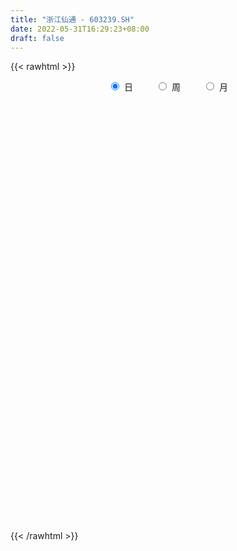 ```yaml
---
title: "浙江仙通 - 603239.SH"
date: 2022-05-31T16:29:23+08:00
draft: false
---
```

{{< rawhtml >}}
    <div style="text-align: center">
        <label style="padding: 1rem;"><input style="margin-right: .5rem" type="radio" name="period" value="D" checked onclick="period_change(this)">日</label>
        <label style="padding: 1rem;"><input style="margin-right: .5rem" type="radio" name="period" value="W" onclick="period_change(this)">周</label>
        <label style="padding: 1rem;"><input style="margin-right: .5rem" type="radio" name="period" value="M" onclick="period_change(this)">月</label>
    </div>
    <div id="chart" style="height: 700px;"></div> 
    <script type="text/javascript">
        const D_v = [8069.04,3391.0,6641.49,3907.0,7500.0,12467.0,7153.0,5534.17,7124.0,8895.0,7584.0,5268.0,5323.0,9385.0,8947.0,5917.0,8068.0,10929.48,12786.72,8074.0,14557.0,72881.0,52050.0,45588.24,26564.0,21894.0,22054.0,15900.0,12736.0,27192.48,22264.0,21567.0,24545.0,29179.51,17142.48,13094.0,15350.0,20139.0,11434.88,14270.0,10852.0,8417.0,17495.0,14975.0,21885.48,30077.49,71073.71,45638.0,23364.0,24580.4,23171.0,25206.64,20567.68,13781.0,18285.73,16390.0,17484.0,11706.0,13189.87,10685.64,17539.24,19440.0,22164.0,11224.84,25779.0,19294.48,16996.27,14844.63,18506.61,15197.4,25588.52,38373.12,60665.49,62123.01,35951.0,45034.31,35706.0,33181.0,18926.0,21692.0,41125.0,31419.0,28103.0,27897.0,16177.23,25198.0,19031.0,36036.48,36071.0,31885.0,26295.0,17366.0,31858.07,12200.22,8369.22,28997.7,33295.91,26223.0,30621.27,66164.79,25196.59,26633.0,33529.84,25584.0,42255.27,57762.71,32173.0,16314.0,46289.7,70466.93,142914.57,48778.6,81163.85,44077.6,72487.99,122855.96,205866.47,67023.92,68432.57,49061.0,56115.11,36621.0,34719.91,39893.0,50373.16,26981.96,33515.52,14729.8,52807.0,38572.0,42152.0,24427.0,25576.0,31523.0,36969.0,30093.0,13638.0,9603.51,25601.0,19608.0,16125.0,23818.0,16741.0,30911.0,21421.0,22876.0,21953.0,24478.0,31558.0,83810.02,61565.02,50391.0,18793.0,101813.14,63409.67,46183.56,68583.0,94352.0,32843.0,23651.0,20329.0,70031.0,36107.0,86672.51,48001.0,36210.0,58342.0,21603.54,23319.54,30778.0,28722.0,30455.0,23749.0,24603.0,19963.0,30515.0,18841.0,15879.0,11028.0,19703.0,15584.02,14675.51,15064.0,17240.0,11050.0,12857.0,28902.0,58136.0,51182.0,90670.06,69380.51,63517.0,31924.0,23449.0,47667.5,52270.92,32497.92,21785.74,38227.02,45306.74,27147.63,30995.0,16047.0,90473.63,107395.63,39227.0,31705.0,29747.0,28625.0,21984.0,22335.0,22826.0,18051.0,21570.67,19142.0,15823.0,31766.54,24674.0,15048.54,11028.0,16839.0,25344.0,16686.0,13982.0,19902.0,26504.0,41335.0,34529.0,32084.0,17173.0,29989.0,30166.0,111905.0,47457.0,32315.0,41194.0,31775.52,39588.6,22268.0,19002.0,21162.52,31650.0,27759.0,55069.0,47515.0,21770.0,17552.0,17315.0,52474.48,44069.0]
const D_histogram = [0.0,0.0023995442,0.0043657791,0.0077534403,0.0076375633,0.0184927508,0.0260341622,0.0298441204,0.0310475309,0.0089193709,-0.0105215039,-0.0260351648,-0.0196501746,-0.0088086045,-0.0017144714,-0.0003301863,-0.0115820643,-0.0031876052,-0.0092623022,-0.0258660877,-0.006811631,0.1012752491,0.1125521986,0.1437469761,0.1249765703,0.1079244948,0.0764323372,0.0403591307,0.0139924452,0.0273963231,0.0338258861,0.0354635576,0.0457692629,0.0661793758,0.050111996,0.0394338521,0.0258770834,0.0160561705,0.0011097538,-0.023613656,-0.0372118716,-0.0485404593,-0.0338933304,-0.0207779817,0.0023519206,0.0433873786,-0.0435889584,-0.1627266606,-0.270332241,-0.3344839318,-0.3391498278,-0.3110082959,-0.2734723578,-0.2472895649,-0.2125219963,-0.1987858094,-0.1789258082,-0.1558608048,-0.1359230007,-0.1082911254,-0.0972112101,-0.0644520146,-0.0502564829,-0.0293656765,-0.0059192515,0.0246397583,0.0451521899,0.0588084458,0.0715932472,0.068326781,0.0727437412,0.0901435126,0.1280158422,0.1684975712,0.1769145881,0.1882446492,0.1912005818,0.1669125888,0.1429574316,0.1060690346,0.0572652487,0.0578510694,0.0317438232,-0.0018525868,-0.0414281421,-0.0483377122,-0.0642692682,-0.0701959263,-0.0351300921,-0.0042663063,0.019298644,0.0021523186,0.030103685,0.0456481686,0.0549351843,0.0658082051,0.0989724253,0.1129565438,0.1029198776,0.1349933143,0.1455993914,0.1424813362,0.1153092582,0.0919571057,0.0928055729,0.1165118182,0.1084025272,0.0664581108,0.0567270368,0.1005867475,0.1216966137,0.1289948998,0.1251281945,0.0817616221,0.0671038957,0.0900096027,0.1472809013,0.1450942328,0.1152012583,0.0741481765,0.0525381562,0.0233359632,-0.0146482993,-0.0218678503,-0.0234417871,-0.0366255559,-0.0477536018,-0.062408434,-0.0392175606,-0.0649907978,-0.0954868958,-0.1118361892,-0.1261646482,-0.1375687795,-0.1382833295,-0.1753603799,-0.176017499,-0.1711402309,-0.1504322631,-0.1339973631,-0.1275232587,-0.117557872,-0.1160609602,-0.0970497433,-0.0978050777,-0.1094618908,-0.1014107564,-0.0793600319,-0.0739710038,-0.0204332422,0.0434009671,0.0735548011,0.0826752535,0.1427782117,0.1848814954,0.1782108361,0.2124718691,0.1881531636,0.1359218633,0.0741184477,0.0503636439,0.0344651708,0.0101803516,0.0436580973,0.0160784277,-0.0330710088,-0.1285579446,-0.1750120709,-0.2160365002,-0.2864782171,-0.320258319,-0.3481253842,-0.3645309043,-0.3506572613,-0.2926593259,-0.1947003939,-0.1228644955,-0.0886226607,-0.0599642038,-0.0337331183,-0.017654304,-0.0001770464,0.0074713155,0.0311708913,0.0330362166,0.0510119522,0.030942124,0.0742316893,0.0954702952,0.1761724404,0.2350830222,0.2021018517,0.167223093,0.1154735687,0.0268622893,-0.0643723189,-0.1131824191,-0.1313596887,-0.1761756698,-0.2514470412,-0.263015948,-0.2548495192,-0.2194825458,-0.1060451633,-0.046618612,0.0004137042,0.0280341194,0.0315798303,0.0527973934,0.0606291058,0.0815328013,0.0922194655,0.0969635741,0.0987322275,0.0793643308,0.0518586472,0.0273024352,0.0260054714,0.0117774943,0.0091174656,0.0028181184,0.0355388379,0.0450481681,0.046140644,0.0234475872,-0.0234135125,-0.117163713,-0.2063780375,-0.2239951577,-0.2203828303,-0.1548350102,-0.0352028697,0.0809495027,0.1470574529,0.1902317132,0.1912543965,0.1922860603,0.1958814969,0.186389893,0.1779325475,0.1616096919,0.147040912,0.1467572872,0.1851020016,0.1686450358,0.1655428348,0.1533656895,0.140256576,0.1562869765,0.1747068475]
const D_fast = [0.0,0.0029994302,0.0060571099,0.0113831313,0.013176645,0.0286550203,0.0427049722,0.0539759604,0.0629412537,0.0430429364,0.0209716857,-0.0010507664,0.0004216801,0.0090610991,0.0157266143,0.0170283528,0.0028809588,0.0104785166,0.0020882441,-0.0209820634,-0.0036305144,0.129775178,0.1691901771,0.2363216986,0.2487954354,0.2587244835,0.2463404103,0.2203569864,0.1974884123,0.2177413709,0.2326274055,0.2431309664,0.2648789875,0.3018339443,0.2982945635,0.2974748827,0.2903873848,0.2845805145,0.2699115362,0.2392847124,0.2163835289,0.1929198264,0.1990936227,0.207014476,0.2307323584,0.2826146611,0.1847410845,0.0249217172,-0.1502669235,-0.2980395973,-0.3874929502,-0.4371034923,-0.4679356436,-0.503575242,-0.5219381724,-0.5578984379,-0.5827698887,-0.5986700865,-0.6127130326,-0.6121539386,-0.6253768258,-0.608730634,-0.607099223,-0.5935498357,-0.5715832236,-0.5348642743,-0.5030637952,-0.4747054278,-0.4440223147,-0.4302070856,-0.4076041901,-0.3676685405,-0.2977922504,-0.2151861286,-0.1625404647,-0.1041492413,-0.0533931632,-0.0359530089,-0.0241688083,-0.0345399466,-0.0690274204,-0.0539788323,-0.0721501227,-0.1062096794,-0.1561422702,-0.1751362684,-0.2071351415,-0.2306107811,-0.20432747,-0.1745302607,-0.1461406494,-0.1627488952,-0.1272716075,-0.1003150817,-0.07729427,-0.0499691979,0.0079381287,0.050161383,0.0658546862,0.1316764516,0.1786823765,0.2111846553,0.2128398919,0.2124770158,0.2365268763,0.2893610761,0.3083524169,0.2830225282,0.2874732133,0.356479611,0.4080136306,0.4475606417,0.4749759849,0.4520498181,0.4541680656,0.4995761732,0.5936676972,0.6277545869,0.6266619269,0.6041458893,0.5956704081,0.5723022059,0.5306558685,0.5179693549,0.5105349713,0.4881948135,0.4651283673,0.4348714265,0.4482579097,0.4062369731,0.3518691512,0.3075608104,0.2616911895,0.2158948632,0.1806094809,0.0996923355,0.0550308416,0.017123052,0.0002229541,-0.0168414868,-0.042248197,-0.0616722783,-0.0891906066,-0.0944418256,-0.1196484293,-0.1586707151,-0.1759722699,-0.1737615533,-0.1868652762,-0.1384358252,-0.0637513741,-0.0152088398,0.014580426,0.1103779371,0.1987015947,0.2365836444,0.3239626447,0.3466822301,0.3284313956,0.2851575919,0.2739936991,0.2667115188,0.2449717875,0.2893640574,0.2658039947,0.2083868061,0.0807603842,-0.0094467599,-0.1044803143,-0.2465415855,-0.3603862671,-0.4752846784,-0.5828229245,-0.6566135969,-0.6717804929,-0.6224966594,-0.5813768849,-0.5692907153,-0.5556233093,-0.5378255033,-0.526160265,-0.508727269,-0.4992110782,-0.4677187797,-0.4575944002,-0.4268656766,-0.4391999738,-0.3773524861,-0.3322463065,-0.2075010511,-0.0898197137,-0.0722754213,-0.0653484068,-0.0882295389,-0.170125246,-0.2774529339,-0.3545586389,-0.4055758306,-0.4944357293,-0.6325688609,-0.7098917548,-0.7654377058,-0.7849413687,-0.6980152771,-0.6502433788,-0.6031076365,-0.5684786915,-0.5570380231,-0.5226211116,-0.4996321228,-0.4583452269,-0.4246036963,-0.3956186943,-0.3691669839,-0.3686937979,-0.3832348197,-0.4009654229,-0.3957610189,-0.4070446224,-0.4074252847,-0.4130201023,-0.3714146734,-0.3506433011,-0.3380156642,-0.3548468243,-0.4075613021,-0.5306024309,-0.6714112647,-0.7450271743,-0.7965105544,-0.769671487,-0.6588400639,-0.5224503158,-0.4195780024,-0.3288458138,-0.2800095314,-0.2309063525,-0.1783405417,-0.1412346723,-0.105208881,-0.0811293136,-0.0589378656,-0.0225321684,0.0620880463,0.0877923394,0.1260758472,0.1522401243,0.1741951548,0.2292972994,0.2913938823]
const D_slow = [0.0,0.000599886,0.0016913308,0.0036296909,0.0055390817,0.0101622694,0.01667081,0.0241318401,0.0318937228,0.0341235655,0.0314931895,0.0249843983,0.0200718547,0.0178697036,0.0174410857,0.0173585392,0.0144630231,0.0136661218,0.0113505462,0.0048840243,0.0031811166,0.0284999288,0.0566379785,0.0925747225,0.1238188651,0.1507999888,0.1699080731,0.1799978558,0.1834959671,0.1903450478,0.1988015194,0.2076674088,0.2191097245,0.2356545685,0.2481825675,0.2580410305,0.2645103014,0.268524344,0.2688017824,0.2628983684,0.2535954005,0.2414602857,0.2329869531,0.2277924577,0.2283804378,0.2392272825,0.2283300429,0.1876483777,0.1200653175,0.0364443345,-0.0483431224,-0.1260951964,-0.1944632858,-0.2562856771,-0.3094161761,-0.3591126285,-0.4038440805,-0.4428092817,-0.4767900319,-0.5038628132,-0.5281656158,-0.5442786194,-0.5568427401,-0.5641841592,-0.5656639721,-0.5595040326,-0.5482159851,-0.5335138736,-0.5156155618,-0.4985338666,-0.4803479313,-0.4578120531,-0.4258080926,-0.3836836998,-0.3394550528,-0.2923938905,-0.244593745,-0.2028655978,-0.1671262399,-0.1406089812,-0.1262926691,-0.1118299017,-0.1038939459,-0.1043570926,-0.1147141281,-0.1267985562,-0.1428658732,-0.1604148548,-0.1691973779,-0.1702639544,-0.1654392934,-0.1649012138,-0.1573752925,-0.1459632504,-0.1322294543,-0.115777403,-0.0910342967,-0.0627951607,-0.0370651913,-0.0033168628,0.0330829851,0.0687033191,0.0975306337,0.1205199101,0.1437213034,0.1728492579,0.1999498897,0.2165644174,0.2307461766,0.2558928635,0.2863170169,0.3185657418,0.3498477905,0.370288196,0.3870641699,0.4095665706,0.4463867959,0.4826603541,0.5114606687,0.5299977128,0.5431322518,0.5489662427,0.5453041678,0.5398372052,0.5339767585,0.5248203695,0.512881969,0.4972798605,0.4874754704,0.4712277709,0.447356047,0.4193969997,0.3878558376,0.3534636427,0.3188928104,0.2750527154,0.2310483406,0.1882632829,0.1506552171,0.1171558764,0.0852750617,0.0558855937,0.0268703536,0.0026079178,-0.0218433516,-0.0492088243,-0.0745615134,-0.0944015214,-0.1128942724,-0.1180025829,-0.1071523412,-0.0887636409,-0.0680948275,-0.0324002746,0.0138200993,0.0583728083,0.1114907756,0.1585290665,0.1925095323,0.2110391442,0.2236300552,0.2322463479,0.2347914358,0.2457059602,0.2497255671,0.2414578149,0.2093183287,0.165565311,0.111556186,0.0399366317,-0.0401279481,-0.1271592941,-0.2182920202,-0.3059563355,-0.379121167,-0.4277962655,-0.4585123894,-0.4806680545,-0.4956591055,-0.5040923851,-0.5085059611,-0.5085502226,-0.5066823938,-0.4988896709,-0.4906306168,-0.4778776287,-0.4701420978,-0.4515841754,-0.4277166016,-0.3836734915,-0.324902736,-0.274377273,-0.2325714998,-0.2037031076,-0.1969875353,-0.213080615,-0.2413762198,-0.274216142,-0.3182600594,-0.3811218197,-0.4468758067,-0.5105881865,-0.565458823,-0.5919701138,-0.6036247668,-0.6035213407,-0.5965128109,-0.5886178533,-0.575418505,-0.5602612286,-0.5398780282,-0.5168231618,-0.4925822683,-0.4678992114,-0.4480581287,-0.4350934669,-0.4282678581,-0.4217664903,-0.4188221167,-0.4165427503,-0.4158382207,-0.4069535112,-0.3956914692,-0.3841563082,-0.3782944114,-0.3841477896,-0.4134387178,-0.4650332272,-0.5210320166,-0.5761277242,-0.6148364767,-0.6236371942,-0.6033998185,-0.5666354553,-0.519077527,-0.4712639278,-0.4231924128,-0.3742220386,-0.3276245653,-0.2831414285,-0.2427390055,-0.2059787775,-0.1692894557,-0.1230139553,-0.0808526964,-0.0394669876,-0.0011255653,0.0339385788,0.0730103229,0.1166870348]
const D_data = [['2021-05-20', 14.3577, 14.855, 14.3577, 15.0052],['2021-05-21', 14.733, 14.8926, 14.733, 14.9583],['2021-05-24', 14.9489, 14.9019, 14.8081, 15.0615],['2021-05-25', 14.8081, 14.9395, 14.8081, 14.977],['2021-05-26', 14.9207, 14.9113, 14.8175, 14.9395],['2021-05-27', 14.9113, 15.0896, 14.8832, 15.3055],['2021-05-28', 15.0427, 15.1178, 15.0239, 15.2867],['2021-05-31', 15.0521, 15.1272, 15.0333, 15.2398],['2021-06-01', 15.0239, 15.1366, 15.0239, 15.1741],['2021-06-02', 15.1741, 14.8081, 14.8081, 15.2022],['2021-06-03', 14.7424, 14.733, 14.6017, 14.9019],['2021-06-04', 14.6392, 14.6767, 14.611, 14.7893],['2021-06-07', 14.6767, 14.9113, 14.5547, 15.0615],['2021-06-08', 14.9019, 15.0052, 14.8832, 15.099],['2021-06-09', 15.0615, 15.0052, 14.78, 15.1553],['2021-06-10', 14.9019, 14.9583, 14.9019, 15.1553],['2021-06-11', 15.0333, 14.7706, 14.7237, 15.1178],['2021-06-15', 14.7706, 15.0052, 14.6767, 15.1178],['2021-06-16', 15.0615, 14.8269, 14.7237, 15.1272],['2021-06-17', 14.7893, 14.6204, 14.5454, 14.8456],['2021-06-18', 14.4515, 15.0615, 14.4515, 15.1929],['2021-06-21', 15.1835, 16.5629, 15.1835, 16.5723],['2021-06-22', 16.5254, 15.7653, 15.6339, 16.5254],['2021-06-23', 15.7653, 16.2439, 15.6527, 16.394],['2021-06-24', 16.2345, 15.7747, 15.7653, 16.2345],['2021-06-25', 15.7465, 15.8122, 15.4838, 15.906],['2021-06-28', 15.7653, 15.5964, 15.3148, 15.7747],['2021-06-29', 15.6339, 15.4275, 15.2867, 15.7184],['2021-06-30', 15.4087, 15.4275, 15.3242, 15.5025],['2021-07-01', 15.4275, 15.9342, 15.4275, 16.2345],['2021-07-02', 15.9248, 15.953, 15.6058, 16.1406],['2021-07-05', 16.0093, 15.9717, 15.6245, 16.0374],['2021-07-06', 16.1184, 16.1759, 15.8692, 16.3388],['2021-07-07', 16.2046, 16.4634, 16.2046, 16.9042],['2021-07-08', 16.4825, 16.0992, 16.0992, 16.6263],['2021-07-09', 16.1855, 16.1663, 16.013, 16.3292],['2021-07-12', 16.2813, 16.128, 15.9171, 16.2813],['2021-07-13', 16.1759, 16.1663, 15.783, 16.2621],['2021-07-14', 16.0801, 16.0801, 15.8788, 16.2238],['2021-07-15', 16.0896, 15.8788, 15.6967, 16.1471],['2021-07-16', 15.8021, 15.9267, 15.7159, 16.128],['2021-07-19', 15.9267, 15.8884, 15.7638, 16.0417],['2021-07-20', 15.8501, 16.2238, 15.6967, 16.4155],['2021-07-21', 16.1759, 16.2909, 16.0896, 16.5304],['2021-07-22', 16.2813, 16.54, 16.2238, 16.6646],['2021-07-23', 16.5879, 16.9904, 16.5879, 17.4217],['2021-07-26', 17.69, 15.2943, 15.2943, 17.7091],['2021-07-27', 15.0355, 14.2785, 14.0868, 15.0355],['2021-07-28', 13.991, 13.6556, 13.5598, 14.2785],['2021-07-29', 13.8664, 13.5023, 13.3968, 13.9718],['2021-07-30', 13.4256, 13.7897, 12.6494, 13.9143],['2021-08-02', 13.7802, 13.991, 13.5406, 13.991],['2021-08-03', 14.1635, 14.0293, 13.8472, 14.2018],['2021-08-04', 13.991, 13.8185, 13.7993, 14.1251],['2021-08-05', 13.8185, 13.8664, 13.3298, 13.9143],['2021-08-06', 13.8664, 13.5214, 13.5118, 13.8856],['2021-08-09', 13.5502, 13.4831, 13.2723, 13.6173],['2021-08-10', 13.5789, 13.4448, 13.3298, 13.5789],['2021-08-11', 13.4448, 13.3394, 13.301, 13.531],['2021-08-12', 13.3489, 13.3968, 13.2244, 13.5118],['2021-08-13', 13.2723, 13.1381, 12.9465, 13.4064],['2021-08-16', 13.2244, 13.3873, 13.1573, 13.5981],['2021-08-17', 13.3202, 13.1573, 12.9848, 13.5118],['2021-08-18', 13.1573, 13.2244, 12.8985, 13.2244],['2021-08-19', 13.2148, 13.2819, 13.0519, 13.6556],['2021-08-20', 13.3968, 13.4448, 13.0327, 13.4831],['2021-08-23', 13.416, 13.4064, 13.3106, 13.531],['2021-08-24', 13.5023, 13.3777, 13.2819, 13.5502],['2021-08-25', 13.2627, 13.416, 13.2244, 13.4448],['2021-08-26', 13.3202, 13.2244, 13.0614, 13.5023],['2021-08-27', 13.416, 13.3106, 12.9369, 13.5023],['2021-08-30', 13.2723, 13.531, 13.1381, 13.6077],['2021-08-31', 13.531, 13.9622, 13.4256, 14.3551],['2021-09-01', 13.8089, 14.2689, 13.6173, 14.451],['2021-09-02', 14.2497, 14.0868, 13.7897, 14.2785],['2021-09-03', 14.2401, 14.2785, 14.106, 14.4318],['2021-09-06', 14.2881, 14.3264, 13.991, 14.3743],['2021-09-07', 14.2401, 14.0389, 14.0102, 14.3072],['2021-09-08', 14.0389, 14.0102, 13.8952, 14.2593],['2021-09-09', 14.1635, 13.761, 13.761, 14.1635],['2021-09-10', 13.7802, 13.4256, 13.301, 13.8185],['2021-09-13', 13.5118, 13.9431, 13.4927, 13.9814],['2021-09-14', 13.991, 13.5598, 13.5023, 14.0006],['2021-09-15', 13.6652, 13.301, 13.2244, 13.6652],['2021-09-16', 13.1669, 12.9944, 12.9848, 13.4352],['2021-09-17', 13.0135, 13.2244, 12.7931, 13.2723],['2021-09-22', 13.301, 12.9848, 12.9177, 13.3585],['2021-09-23', 13.0902, 12.9752, 12.7931, 13.1669],['2021-09-24', 12.9944, 13.5023, 12.889, 13.5981],['2021-09-27', 13.5023, 13.5885, 13.1285, 13.7993],['2021-09-28', 13.5502, 13.6268, 13.3489, 13.6843],['2021-09-29', 13.6268, 13.1189, 13.1094, 13.6652],['2021-09-30', 13.1189, 13.7035, 13.0614, 13.7706],['2021-10-08', 13.7993, 13.6748, 13.5885, 13.8952],['2021-10-11', 13.6173, 13.6843, 13.5406, 13.6939],['2021-10-12', 13.761, 13.7897, 13.416, 13.8377],['2021-10-13', 13.7897, 14.2401, 13.6077, 14.2785],['2021-10-14', 14.2881, 14.2018, 14.0581, 14.5276],['2021-10-15', 14.1826, 13.991, 13.7035, 14.1826],['2021-10-18', 13.8952, 14.6714, 13.8089, 14.8822],['2021-10-19', 14.5947, 14.633, 14.5851, 14.9493],['2021-10-20', 14.5755, 14.6043, 14.3743, 14.7768],['2021-10-21', 14.7384, 14.336, 14.2306, 14.748],['2021-10-22', 14.2114, 14.3456, 14.0006, 14.4126],['2021-10-25', 14.336, 14.681, 14.0293, 14.748],['2021-10-26', 14.7193, 15.1409, 14.6618, 15.208],['2021-10-27', 15.2751, 14.9014, 14.6235, 15.2751],['2021-10-28', 14.7384, 14.4414, 14.403, 14.9014],['2021-10-29', 14.5468, 14.7864, 14.3743, 14.9589],['2021-11-01', 14.7864, 15.6488, 14.7768, 15.6584],['2021-11-02', 16.2717, 15.668, 14.6618, 16.3484],['2021-11-03', 15.4092, 15.7159, 14.9493, 15.8117],['2021-11-04', 15.668, 15.7351, 15.3422, 16.0034],['2021-11-05', 15.6009, 15.2463, 15.2368, 15.783],['2021-11-08', 15.1409, 15.5626, 14.9301, 15.7542],['2021-11-09', 15.5722, 16.1759, 15.3518, 16.3867],['2021-11-10', 17.2587, 16.9808, 16.5592, 17.7954],['2021-11-11', 17.0767, 16.5688, 16.5304, 17.3929],['2021-11-12', 16.5688, 16.31, 16.0992, 16.8083],['2021-11-15', 16.3675, 16.128, 15.9171, 16.7317],['2021-11-16', 16.0992, 16.3292, 15.553, 16.358],['2021-11-17', 16.2717, 16.2046, 15.9076, 16.2717],['2021-11-18', 16.128, 15.9938, 15.7926, 16.243],['2021-11-19', 15.9076, 16.3196, 15.7447, 16.3867],['2021-11-22', 16.31, 16.425, 16.0034, 16.6359],['2021-11-23', 16.425, 16.2909, 16.1759, 16.6263],['2021-11-24', 16.3484, 16.2909, 15.9842, 16.3675],['2021-11-25', 16.1759, 16.2046, 16.1471, 16.3867],['2021-11-26', 16.2909, 16.7317, 16.2046, 16.9042],['2021-11-29', 16.3388, 16.1375, 16.0513, 16.5784],['2021-11-30', 16.2238, 15.9267, 15.8884, 16.2717],['2021-12-01', 16.0034, 15.9555, 15.783, 16.0992],['2021-12-02', 15.898, 15.8596, 15.7638, 16.0513],['2021-12-03', 15.8692, 15.7734, 15.5626, 16.0034],['2021-12-06', 15.8021, 15.8117, 15.5242, 16.2046],['2021-12-07', 15.8309, 15.1697, 15.1122, 15.8596],['2021-12-08', 15.3326, 15.4188, 15.1888, 15.5051],['2021-12-09', 15.4284, 15.3901, 15.2176, 15.4284],['2021-12-10', 15.3997, 15.553, 15.1888, 15.668],['2021-12-13', 15.5626, 15.5051, 15.3518, 15.783],['2021-12-14', 15.4955, 15.3518, 15.2847, 15.6201],['2021-12-15', 15.3518, 15.3518, 15.0547, 15.4572],['2021-12-16', 15.2847, 15.1888, 15.1505, 15.3901],['2021-12-17', 15.1409, 15.3805, 14.8343, 15.4284],['2021-12-20', 15.2463, 15.1026, 15.0068, 15.4092],['2021-12-21', 15.0547, 14.8439, 14.8439, 15.1793],['2021-12-22', 14.8151, 14.9876, 14.6714, 15.0451],['2021-12-23', 15.2943, 15.1601, 14.863, 15.323],['2021-12-24', 15.1505, 14.9493, 14.566, 15.3134],['2021-12-27', 14.7384, 15.6584, 14.4318, 15.8884],['2021-12-28', 15.6392, 16.0992, 15.4284, 16.2046],['2021-12-29', 16.128, 15.9651, 15.8884, 16.3867],['2021-12-30', 16.195, 15.8596, 15.8596, 16.195],['2021-12-31', 15.8213, 16.77, 15.6776, 17.1533],['2022-01-04', 16.8371, 16.9521, 16.6167, 17.0575],['2022-01-05', 16.8658, 16.5879, 16.3005, 17.0096],['2022-01-06', 16.5784, 17.345, 16.3867, 17.4025],['2022-01-07', 17.3546, 16.8179, 16.6167, 17.3929],['2022-01-10', 16.7988, 16.4155, 16.1471, 16.7988],['2022-01-11', 16.5304, 16.0992, 16.0226, 16.5304],['2022-01-12', 16.1567, 16.425, 16.0896, 16.54],['2022-01-13', 16.4346, 16.4825, 16.2525, 17.1917],['2022-01-14', 16.5784, 16.3196, 16.2046, 17.0575],['2022-01-17', 16.2909, 17.1246, 16.0992, 17.5366],['2022-01-18', 17.1246, 16.4346, 16.3484, 17.3258],['2022-01-19', 16.4825, 15.9842, 15.9746, 16.6359],['2022-01-20', 15.898, 14.978, 14.9301, 15.898],['2022-01-21', 14.9972, 15.1122, 14.8534, 15.3518],['2022-01-24', 15.0643, 14.8055, 14.5468, 15.4859],['2022-01-25', 14.9684, 13.9431, 13.8185, 14.9684],['2022-01-26', 13.8952, 13.876, 13.7131, 14.2114],['2022-01-27', 13.8472, 13.5023, 13.301, 13.8952],['2022-01-28', 13.3777, 13.2148, 13.0327, 13.7035],['2022-02-07', 13.4352, 13.2627, 12.8698, 13.8952],['2022-02-08', 13.5789, 13.7035, 13.3106, 13.7802],['2022-02-09', 13.7131, 14.3743, 13.5598, 14.4605],['2022-02-10', 14.403, 14.3168, 14.2114, 14.6235],['2022-02-11', 14.3935, 13.9814, 13.9527, 14.3935],['2022-02-14', 13.9718, 13.9527, 13.6652, 14.1826],['2022-02-15', 14.1443, 13.9622, 13.8089, 14.3264],['2022-02-16', 13.9814, 13.8568, 13.8377, 14.2497],['2022-02-17', 13.8472, 13.8856, 13.7035, 14.1539],['2022-02-18', 13.8952, 13.761, 13.6364, 13.991],['2022-02-21', 13.7514, 13.991, 13.416, 14.0102],['2022-02-22', 13.9622, 13.7418, 13.7131, 13.9622],['2022-02-23', 13.761, 13.9622, 13.6748, 13.9718],['2022-02-24', 13.9527, 13.4448, 13.2244, 14.1347],['2022-02-25', 13.5118, 14.2785, 13.4256, 14.6522],['2022-02-28', 14.2114, 14.1826, 13.8089, 14.4605],['2022-03-01', 14.2018, 15.2559, 14.2018, 15.3805],['2022-03-02', 14.9301, 15.4763, 14.7959, 15.5338],['2022-03-03', 15.1409, 14.5276, 14.3839, 15.3613],['2022-03-04', 14.4893, 14.4318, 14.2976, 14.7959],['2022-03-07', 14.2689, 14.0676, 13.9527, 14.336],['2022-03-08', 14.0389, 13.2531, 13.2052, 14.106],['2022-03-09', 13.2244, 12.6877, 12.1032, 13.3585],['2022-03-10', 12.8698, 12.7356, 12.5536, 13.0519],['2022-03-11', 12.6494, 12.8027, 12.2948, 12.841],['2022-03-14', 12.774, 12.1319, 12.1319, 12.774],['2022-03-15', 11.7198, 11.2024, 11.164, 12.3236],['2022-03-16', 11.4228, 11.4994, 11.0395, 11.5761],['2022-03-17', 11.6336, 11.4611, 11.3749, 11.739],['2022-03-18', 11.3461, 11.6528, 11.3461, 11.6719],['2022-03-21', 11.9786, 12.8219, 11.9211, 12.8219],['2022-03-22', 12.9656, 12.4673, 12.2182, 13.0231],['2022-03-23', 12.4769, 12.4961, 12.3236, 12.8027],['2022-03-24', 12.4577, 12.3811, 12.2661, 12.7356],['2022-03-25', 12.4194, 12.1032, 12.084, 12.4865],['2022-03-28', 12.0936, 12.3427, 11.9019, 12.5727],['2022-03-29', 12.3236, 12.2182, 12.1223, 12.544],['2022-03-30', 12.2277, 12.4386, 12.1223, 12.4386],['2022-03-31', 12.8219, 12.3906, 12.2757, 12.8315],['2022-04-01', 12.314, 12.3619, 12.2757, 12.4865],['2022-04-06', 12.3811, 12.3523, 12.2373, 12.5152],['2022-04-07', 12.2469, 12.0457, 11.9594, 12.2852],['2022-04-08', 12.0648, 11.8061, 11.7678, 12.1032],['2022-04-11', 11.7294, 11.6719, 11.5186, 12.314],['2022-04-12', 11.8253, 11.854, 11.5665, 11.9307],['2022-04-13', 11.9594, 11.6049, 11.5953, 11.9594],['2022-04-14', 11.7486, 11.6528, 11.6144, 11.8828],['2022-04-15', 11.5953, 11.5282, 11.4707, 11.739],['2022-04-18', 11.6528, 12.0457, 11.3844, 12.0552],['2022-04-19', 12.0457, 11.8444, 11.7965, 12.2277],['2022-04-20', 11.7869, 11.7486, 11.7007, 12.0073],['2022-04-21', 11.6911, 11.3653, 11.3653, 11.7869],['2022-04-22', 11.3653, 10.8191, 10.8191, 11.3653],['2022-04-25', 10.8382, 9.7362, 9.7362, 10.8382],['2022-04-26', 9.7362, 9.1037, 8.9408, 9.9278],['2022-04-27', 9.0846, 9.4679, 8.6533, 9.5733],['2022-04-28', 9.4679, 9.4391, 9.2666, 9.6116],['2022-04-29', 9.5254, 10.1674, 9.5158, 10.2537],['2022-05-05', 10.5987, 11.1832, 10.5891, 11.1832],['2022-05-06', 11.3078, 11.7103, 10.8957, 12.0169],['2022-05-09', 11.6719, 11.5857, 11.509, 11.9498],['2022-05-10', 11.509, 11.6528, 11.4228, 11.7869],['2022-05-11', 11.8061, 11.3269, 11.3269, 11.8061],['2022-05-12', 11.3269, 11.4228, 11.2311, 11.4994],['2022-05-13', 11.5474, 11.5665, 11.4324, 12.1511],['2022-05-16', 11.739, 11.4899, 11.4419, 11.9019],['2022-05-17', 11.509, 11.5569, 11.4036, 11.6432],['2022-05-18', 11.5569, 11.4899, 11.4132, 11.6623],['2022-05-19', 11.6, 11.52, 11.42, 11.8],['2022-05-20', 11.54, 11.75, 11.5, 11.95],['2022-05-23', 11.96, 12.45, 11.78, 12.6],['2022-05-24', 12.56, 11.95, 11.93, 12.65],['2022-05-25', 12.09, 12.19, 11.83, 12.21],['2022-05-26', 12.28, 12.16, 11.97, 12.36],['2022-05-27', 12.16, 12.2, 12.06, 12.3],['2022-05-30', 12.28, 12.7, 12.16, 12.85],['2022-05-31', 12.65, 12.97, 12.62, 12.98]]
const W_v = [226097.0,186881.26,164980.41,127560.94,174336.56,95765.45,184920.73,199778.97,157514.48,99954.16,108868.23,130798.71,97611.2,102022.33,120560.27,112546.78,105928.34,79714.93,53955.8,64179.43,71763.06,45799.34,100669.13,137648.9,216865.52,111136.25,105144.7,61598.12,118598.04,17517.02,10912.53,50844.3,82232.78,137877.87,88310.1,89383.03,74666.12,96231.55,112717.84,126639.07,42705.86,152972.53,80962.94,57520.92,56580.0,58428.45,42189.11,116938.47,54106.68,41236.0,37142.55,38730.14,75787.32,36826.71,72121.92,37116.66,20551.09,23472.06,25238.48,11773.51,36266.9,19407.77,26149.09,81423.16,37440.94,24814.34,20082.04,56510.17,32605.94,124666.4,113750.57,125196.85,125916.4,43404.0,15957.68,39542.6,44995.73,38705.81,46370.83,55710.25,74090.76,193864.3,702478.89,329711.78,211320.35,137903.31,191452.03,176527.84,116288.58,122238.09,38262.0,142169.19,139950.78,88827.82,117906.92,226111.19,428983.05,160375.03,112812.19,137125.68,86376.09,84331.72,64995.36,76159.4,205141.68,117362.62,98017.66,151837.53,90452.27,164596.78,183506.55,109605.78,11501.32,66791.12,138771.37,110101.15,82914.74,61958.62,160928.55,70939.93,115466.8,212770.63,91510.34,346710.35,258098.58,278150.39,201510.95,284823.81,188775.41,239815.13,212327.91,172915.77,139146.54,208840.36,281343.03,142556.49,108698.72,97601.4,93241.05,164296.46,312775.43,194937.23,294858.77,254962.72,364378.42,231161.4,222459.34,321608.3,346916.37,167174.35,412602.58,708831.4099999999,900742.64,564794.48,271237.25,318780.59,188386.73,392734.1,256730.6,196932.03,154354.85,166001.91,120970.84,55383.25,20332.0,137994.0,68463.4,66703.4,85406.62,173836.14,145446.5,110523.82,107293.79,133896.95,134416.55,101463.3,72292.72,101948.02,134182.53,83962.73,55727.48,58256.54,30049.0,19270.0,57714.89,101058.87,70629.0,33286.66,37513.0,51653.86,64571.28,64874.0,50436.58,42643.51,12008.0,29715.0,30897.04,37668.49,34405.17,37640.0,46347.2,218977.24,100146.48,105527.99,72045.88,92849.97,187827.11,94231.05,70604.75,97902.32,91133.43,242146.93,150630.0,128794.23,91138.48,107404.07,12200.22,127507.1,177108.22,194794.68,387401.5499999999,536666.91,216410.02,178407.44,162250.0,115904.51,107203.0,122286.0,316372.18,272528.23,182961.0,250829.05,137023.54,109801.0,76054.53,128185.0,306673.57,177671.08,157723.39,298548.26,113821.0,56535.67,99356.08,102418.0,155110.0,142071.0,192330.12,121841.52,159221.0,96543.48]
const W_histogram = [0.0,0.0188836467,-0.0355797257,-0.1503421136,-0.1568368141,-0.1524838133,-0.0932086868,0.0029819162,0.0228748333,0.0348473501,-0.0354454898,-0.0391865173,-0.0640380209,-0.0704675494,-0.1813584114,-0.1929166659,-0.2997500805,-0.3872005899,-0.376127427,-0.3445572737,-0.289145944,-0.2501571583,-0.1873442916,-0.0326288138,-0.0198315335,-0.0157034502,0.0243428743,-0.0042528342,-0.1045618304,-0.1477792833,-0.1590816247,-0.1499611944,-0.1001350011,-0.1140156628,-0.1333985791,-0.0669884797,-0.0358981855,0.0071038467,-0.0547265375,-0.1109384353,-0.1286097158,-0.0367550273,0.062914906,0.1200464211,0.1051785371,0.0787353781,0.0286237442,-0.0661422184,-0.1184607306,-0.1556735209,-0.1543093513,-0.1307257004,-0.0606493791,-0.0129840475,0.0499848951,0.025893376,0.0472659813,0.0523509474,0.0803455297,0.1054134418,0.157795292,0.1862326524,0.1463800376,0.0939555411,0.0920129601,0.0886672865,0.0782698358,0.1157411779,0.1262767614,0.1520321084,0.158271626,0.1644249132,0.1341017015,0.069359561,0.043786205,0.0356246251,0.0225325156,0.0209483044,-0.0141480195,0.015926101,0.0416921676,0.1180231879,0.2608588821,0.298830999,0.3253622647,0.3023851191,0.3237058108,0.2804936787,0.2498200283,0.1392734579,0.0494654508,-0.0556915622,-0.1486390567,-0.2141019951,-0.2331084036,-0.2324202217,-0.1918035966,-0.1560983265,-0.1399653537,-0.1251075371,-0.1075030315,-0.092888067,-0.0697565894,-0.0359972515,0.0015806483,0.0113391343,0.0388614423,0.047159993,0.0647755582,0.1090619962,0.144437756,0.1345774662,0.1271301578,0.1310855339,0.1215153921,0.1290472001,0.1120328142,0.0981324903,0.0936068491,0.0759633061,0.0612198549,0.0045486651,-0.0281782269,0.0313852026,0.0804745452,0.1847937378,0.2492489385,0.2553831904,0.2154056886,0.1060623625,0.1235731275,0.1502220219,0.0903784698,0.1383261435,0.1956765854,0.1280944335,0.1307003882,0.1365188602,0.0791767591,0.0830579832,0.0719003203,0.0678707075,0.1173518051,0.1323851039,0.0809393243,0.0797785979,0.098903929,0.1564663637,0.1616814507,0.1532150583,0.142847595,0.2171497831,0.288024174,0.3487917175,0.3519295668,0.3167798583,0.246180771,0.2535181374,0.2859847282,0.2054890863,-0.0019506088,-0.163090933,-0.2594425498,-0.3239217465,-0.35831306,-0.325711596,-0.3371240538,-0.3400273788,-0.3175057114,-0.2381831773,-0.1358534564,-0.0630867069,0.0156233686,0.0807249189,0.0905849763,0.0818622945,0.0803275468,0.0322880778,0.0270169765,-0.0171055903,-0.0730486207,-0.1698369825,-0.268194568,-0.3228459823,-0.3728463982,-0.3290305623,-0.2752739044,-0.2414279091,-0.1901425113,-0.0870663124,0.0283011323,0.0147020589,-0.0263507257,-0.0686269994,-0.090133081,-0.1026742035,-0.1057117733,-0.0886206755,-0.1021289874,-0.0997330657,-0.0746948851,-0.0072639114,0.0442973634,0.087734709,0.0947000908,0.1613981359,-0.010472869,-0.1357017835,-0.2321613722,-0.2609690031,-0.2734059606,-0.2039735365,-0.202601038,-0.2019073905,-0.1706403654,-0.1263554996,-0.0906164803,-0.0398900851,0.0201124615,0.0882389296,0.1589038154,0.2656262935,0.3214787879,0.3674729763,0.3165838066,0.2540072148,0.1898634739,0.1111576284,0.1709080746,0.2007825366,0.1750504098,0.0701619903,-0.123035737,-0.1911656039,-0.2398862076,-0.2262496434,-0.19697039,-0.2727211376,-0.3791286646,-0.3961816902,-0.3676659656,-0.3632249746,-0.3555435725,-0.372941636,-0.4006338443,-0.2923591811,-0.2115139616,-0.1307294216,-0.0369124071,0.0806608502]
const W_fast = [0.0,0.0236045584,-0.0397537455,-0.1921016617,-0.2378055658,-0.2715735183,-0.2356005635,-0.1386644814,-0.1130528561,-0.0923685017,-0.171522714,-0.1850603708,-0.2259213797,-0.2499677955,-0.4061982604,-0.4659856814,-0.6477566161,-0.8320072729,-0.9149659668,-0.9695351319,-0.9864102882,-1.0099607921,-0.9939839983,-0.847425724,-0.839586327,-0.8393841063,-0.7932520632,-0.8229109803,-0.9493604341,-1.0295227077,-1.0805954554,-1.1089653237,-1.0841728807,-1.126557458,-1.1792900191,-1.1296270396,-1.1075112918,-1.0627332979,-1.1382453165,-1.2221918231,-1.2720155326,-1.1893496009,-1.0739509411,-0.9868078208,-0.9753810704,-0.9821403849,-1.0250960827,-1.1363976,-1.2183312948,-1.2944624653,-1.3316756336,-1.3407734077,-1.2858594313,-1.2414401115,-1.1659749451,-1.1835931203,-1.1504040196,-1.1322313166,-1.084150352,-1.0327290794,-0.9408984062,-0.8659028827,-0.8691604881,-0.8980960994,-0.8770354404,-0.8582142923,-0.849044284,-0.7826376475,-0.7405328737,-0.6767694996,-0.6309620754,-0.5837025599,-0.5805003462,-0.6279025965,-0.6425294012,-0.6417848248,-0.6492438054,-0.6455909406,-0.6842242694,-0.6501686236,-0.6139795152,-0.5081426978,-0.3000922831,-0.1874124165,-0.0795405846,-0.0269214504,0.075325694,0.1022369816,0.1340183382,0.0582901323,-0.0191515121,-0.1382314156,-0.2683386744,-0.3873271116,-0.4646106209,-0.5220274944,-0.5293617685,-0.53268108,-0.5515394456,-0.5679585133,-0.5772297656,-0.5858368178,-0.5801444875,-0.5553844626,-0.5174114007,-0.5048181311,-0.4675804626,-0.4474919136,-0.4136824588,-0.3421305218,-0.270645323,-0.2468612462,-0.2225260151,-0.1857992556,-0.1649905493,-0.1251969413,-0.1142031237,-0.103570325,-0.084694254,-0.0833469703,-0.0827854579,-0.1383194813,-0.1780909301,-0.1106811999,-0.041473221,0.109044406,0.2358118414,0.3057918908,0.3196658112,0.2368380757,0.2852421225,0.3494465225,0.3121975877,0.3947267974,0.5009963856,0.4654378421,0.5007188938,0.5406670809,0.5031191695,0.5277648895,0.5345823066,0.5475203707,0.6263394196,0.6744689944,0.6432580459,0.6620419689,0.7058932822,0.8025723079,0.8482077576,0.8780451298,0.9033895652,1.031979199,1.1748596335,1.3228251063,1.4139453473,1.4579906034,1.4489367089,1.5196536096,1.6236163825,1.5944930121,1.3865656648,1.1846526074,1.0234403531,0.8779807198,0.7540111412,0.7051847063,0.609491235,0.5215810653,0.4647263049,0.4845030447,0.5528694015,0.6098644742,0.6924803919,0.777763172,0.8102694734,0.8220123652,0.8405595042,0.8005920546,0.8020751975,0.7536762331,0.6794710475,0.5402234401,0.3748172127,0.2394543027,0.0962422872,0.0578004826,0.0427386644,0.0162276825,0.0199774524,0.1012870732,0.2237298009,0.2138062423,0.1661657762,0.1067327527,0.0626934008,0.0244837274,-0.0049817856,-0.0100458567,-0.0490864155,-0.0716237602,-0.0652593008,0.000355695,0.0629913106,0.1283623335,0.159002738,0.2660503171,0.0915610949,-0.0675932655,-0.2220931973,-0.3161430789,-0.3969315265,-0.3784924866,-0.4277702475,-0.4775534477,-0.488946514,-0.476250523,-0.4631656238,-0.4224117498,-0.3573810879,-0.2671948873,-0.1568040478,0.0163250038,0.1525471951,0.2904096276,0.3186664095,0.3195916214,0.302913749,0.2519973106,0.3544747755,0.4345448716,0.4525753473,0.3652274254,0.1412707637,0.0253494959,-0.0833426597,-0.1262685063,-0.1462318504,-0.2901628825,-0.4913525755,-0.6074510237,-0.6708517905,-0.7572170432,-0.8384215342,-0.9490550067,-1.0769056761,-1.0417208081,-1.0137540791,-0.9656518944,-0.8810629817,-0.7433245118]
const W_slow = [0.0,0.0047209117,-0.0041740198,-0.0417595482,-0.0809687517,-0.119089705,-0.1423918767,-0.1416463977,-0.1359276893,-0.1272158518,-0.1360772242,-0.1458738536,-0.1618833588,-0.1795002461,-0.224839849,-0.2730690155,-0.3480065356,-0.4448066831,-0.5388385398,-0.6249778582,-0.6972643442,-0.7598036338,-0.8066397067,-0.8147969102,-0.8197547935,-0.8236806561,-0.8175949375,-0.8186581461,-0.8447986037,-0.8817434245,-0.9215138307,-0.9590041293,-0.9840378796,-1.0125417953,-1.04589144,-1.0626385599,-1.0716131063,-1.0698371446,-1.083518779,-1.1112533878,-1.1434058168,-1.1525945736,-1.1368658471,-1.1068542418,-1.0805596076,-1.060875763,-1.053719827,-1.0702553816,-1.0998705642,-1.1387889444,-1.1773662823,-1.2100477074,-1.2252100521,-1.228456064,-1.2159598402,-1.2094864962,-1.1976700009,-1.1845822641,-1.1644958816,-1.1381425212,-1.0986936982,-1.0521355351,-1.0155405257,-0.9920516404,-0.9690484004,-0.9468815788,-0.9273141198,-0.8983788254,-0.866809635,-0.8288016079,-0.7892337014,-0.7481274731,-0.7146020478,-0.6972621575,-0.6863156063,-0.67740945,-0.6717763211,-0.666539245,-0.6700762498,-0.6660947246,-0.6556716827,-0.6261658857,-0.5609511652,-0.4862434155,-0.4049028493,-0.3293065695,-0.2483801168,-0.1782566971,-0.1158016901,-0.0809833256,-0.0686169629,-0.0825398534,-0.1196996176,-0.1732251164,-0.2315022173,-0.2896072727,-0.3375581719,-0.3765827535,-0.4115740919,-0.4428509762,-0.4697267341,-0.4929487508,-0.5103878982,-0.519387211,-0.518992049,-0.5161572654,-0.5064419048,-0.4946519066,-0.478458017,-0.451192518,-0.415083079,-0.3814387124,-0.349656173,-0.3168847895,-0.2865059414,-0.2542441414,-0.2262359379,-0.2017028153,-0.178301103,-0.1593102765,-0.1440053128,-0.1428681465,-0.1499127032,-0.1420664026,-0.1219477662,-0.0757493318,-0.0134370972,0.0504087004,0.1042601226,0.1307757132,0.1616689951,0.1992245006,0.221819118,0.2564006539,0.3053198002,0.3373434086,0.3700185057,0.4041482207,0.4239424105,0.4447069063,0.4626819863,0.4796496632,0.5089876145,0.5420838905,0.5623187215,0.582263371,0.6069893533,0.6461059442,0.6865263069,0.7248300715,0.7605419702,0.814829416,0.8868354595,0.9740333888,1.0620157805,1.1412107451,1.2027559379,1.2661354722,1.3376316543,1.3890039258,1.3885162736,1.3477435404,1.2828829029,1.2019024663,1.1123242013,1.0308963023,0.9466152888,0.8616084441,0.7822320163,0.722686222,0.6887228579,0.6729511811,0.6768570233,0.697038253,0.7196844971,0.7401500707,0.7602319574,0.7683039769,0.775058221,0.7707818234,0.7525196682,0.7100604226,0.6430117806,0.562300285,0.4690886855,0.3868310449,0.3180125688,0.2576555915,0.2101199637,0.1883533856,0.1954286687,0.1991041834,0.192516502,0.1753597521,0.1528264818,0.127157931,0.1007299876,0.0785748188,0.0530425719,0.0281093055,0.0094355842,0.0076196064,0.0186939472,0.0406276245,0.0643026472,0.1046521812,0.1020339639,0.068108518,0.010068175,-0.0551740758,-0.1235255659,-0.1745189501,-0.2251692096,-0.2756460572,-0.3183061486,-0.3498950234,-0.3725491435,-0.3825216648,-0.3774935494,-0.355433817,-0.3157078631,-0.2493012898,-0.1689315928,-0.0770633487,0.0020826029,0.0655844066,0.1130502751,0.1408396822,0.1835667009,0.233762335,0.2775249375,0.295065435,0.2643065008,0.2165150998,0.1565435479,0.0999811371,0.0507385396,-0.0174417448,-0.112223911,-0.2112693335,-0.3031858249,-0.3939920686,-0.4828779617,-0.5761133707,-0.6762718318,-0.749361627,-0.8022401174,-0.8349224728,-0.8441505746,-0.823985362]
const W_data = [['2017-07-21', 20.9437, 19.8449, 19.0505, 20.9521],['2017-07-28', 19.6083, 20.1408, 19.304, 20.538],['2017-08-04', 20.1661, 19.1181, 19.1012, 20.3267],['2017-08-11', 19.1603, 17.8249, 17.7996, 19.3463],['2017-08-18', 17.8672, 18.7208, 17.8672, 19.8618],['2017-08-25', 18.8307, 18.7124, 18.3405, 19.3209],['2017-09-01', 18.7124, 19.4562, 18.7124, 20.1577],['2017-09-08', 19.4392, 20.2844, 19.1857, 20.6648],['2017-09-15', 20.2844, 19.6336, 19.3801, 20.707],['2017-09-22', 19.6336, 19.6252, 19.4392, 20.1999],['2017-09-29', 19.7604, 18.4166, 18.2137, 19.7604],['2017-10-13', 18.5518, 18.9998, 18.4335, 19.659],['2017-10-20', 18.9659, 18.5941, 17.9686, 19.5745],['2017-10-27', 18.6025, 18.6617, 18.2813, 19.0167],['2017-11-03', 18.5941, 16.9037, 16.7769, 18.5941],['2017-11-10', 17.115, 17.6306, 16.7769, 18.0362],['2017-11-17', 17.6052, 15.8726, 15.7711, 17.994],['2017-11-24', 15.805, 15.2556, 15.0696, 15.9655],['2017-12-01', 15.2556, 15.9064, 15.1035, 16.0416],['2017-12-08', 15.8472, 15.9064, 15.2387, 15.974],['2017-12-15', 15.9064, 16.0923, 15.6021, 16.6332],['2017-12-22', 16.2191, 15.8219, 15.5514, 16.2191],['2017-12-29', 15.8472, 16.1092, 15.4838, 16.4557],['2018-01-05', 16.1261, 17.6475, 16.1261, 17.9095],['2018-01-12', 17.5376, 16.1853, 15.5007, 18.1715],['2018-01-19', 16.1853, 15.9909, 14.8076, 16.1937],['2018-01-26', 16.067, 16.4473, 15.974, 16.946],['2018-02-02', 16.3628, 15.5091, 15.2218, 16.5741],['2018-02-09', 15.5091, 14.0977, 13.5399, 15.5091],['2018-02-14', 14.1484, 14.1991, 14.1061, 14.4611],['2018-02-23', 14.2245, 14.1991, 14.1737, 14.4358],['2018-03-02', 14.2836, 14.1907, 14.0808, 14.6724],['2018-03-09', 14.1907, 14.6217, 14.0977, 15.6359],['2018-03-16', 14.6978, 13.692, 13.5061, 14.74],['2018-03-23', 13.7258, 13.2863, 12.6862, 14.1991],['2018-03-30', 12.9989, 14.2583, 12.7285, 14.4358],['2018-04-04', 14.2245, 13.8864, 13.6328, 14.2414],['2018-04-13', 13.9455, 14.0723, 13.2779, 14.2836],['2018-04-20', 14.1146, 12.5341, 12.4158, 14.1822],['2018-04-27', 12.4158, 12.0608, 11.4184, 12.6778],['2018-05-04', 12.1876, 12.0861, 11.672, 12.2214],['2018-05-11', 12.1284, 13.43, 12.0946, 13.6497],['2018-05-18', 13.43, 13.8948, 13.3201, 13.9455],['2018-05-25', 13.8948, 13.7004, 13.523, 14.0892],['2018-06-01', 13.7004, 12.8468, 12.1707, 13.7765],['2018-06-08', 12.8722, 12.5105, 12.2568, 13.4215],['2018-06-15', 12.6855, 11.8981, 11.3732, 12.6855],['2018-06-22', 11.8893, 10.7783, 9.6497, 11.8893],['2018-06-29', 10.5858, 10.682, 10.1484, 11.0232],['2018-07-06', 10.6733, 10.3583, 9.9822, 10.8308],['2018-07-13', 10.3583, 10.4546, 10.1396, 10.5771],['2018-07-20', 10.4283, 10.5158, 10.3496, 10.8833],['2018-07-27', 10.4896, 11.102, 10.4458, 11.8019],['2018-08-03', 11.0057, 10.9358, 10.7083, 11.5744],['2018-08-10', 10.9183, 11.2682, 10.7695, 11.6531],['2018-08-17', 11.0232, 10.1396, 9.8947, 11.2507],['2018-08-24', 10.1134, 10.5596, 9.9822, 10.7783],['2018-08-31', 10.4896, 10.2971, 10.1484, 10.6295],['2018-09-07', 10.2971, 10.5596, 10.0784, 10.7783],['2018-09-14', 10.5158, 10.5771, 10.3146, 10.7608],['2018-09-21', 10.4983, 11.0757, 10.3758, 11.3469],['2018-09-28', 11.0407, 10.9795, 10.7345, 11.102],['2018-10-12', 10.857, 10.0784, 9.5972, 11.1545],['2018-10-19', 10.1659, 9.6235, 8.9236, 11.1282],['2018-10-26', 9.606, 10.0434, 9.326, 10.2184],['2018-11-02', 9.9734, 9.9472, 9.7109, 10.1571],['2018-11-09', 9.9297, 9.7547, 9.6235, 10.1484],['2018-11-16', 9.7372, 10.3758, 9.6934, 10.4721],['2018-11-23', 10.3758, 10.1396, 9.9384, 10.3758],['2018-11-30', 10.0696, 10.4196, 9.8597, 10.927],['2018-12-07', 10.5421, 10.2709, 9.9384, 10.9183],['2018-12-14', 10.1484, 10.3233, 10.1046, 10.927],['2018-12-21', 10.2359, 9.8159, 9.7197, 10.892],['2018-12-28', 9.7722, 9.1073, 9.0373, 9.9647],['2019-01-04', 9.1335, 9.2998, 8.9673, 9.3435],['2019-01-11', 9.361, 9.361, 9.221, 9.5272],['2019-01-18', 9.3698, 9.1685, 9.0111, 9.501],['2019-01-25', 9.1685, 9.1948, 9.0111, 9.5272],['2019-02-01', 9.186, 8.5824, 8.2587, 9.2473],['2019-02-15', 8.6174, 9.291, 8.5911, 9.3872],['2019-02-22', 9.3085, 9.3173, 9.151, 9.466],['2019-03-01', 9.3523, 10.2009, 9.3173, 10.6733],['2019-03-08', 10.2534, 11.6969, 9.9559, 13.4291],['2019-03-15', 11.4957, 11.0232, 10.682, 12.0118],['2019-03-22', 11.1807, 11.242, 11.0757, 11.6531],['2019-03-29', 10.9358, 10.8308, 10.3933, 11.067],['2019-04-04', 10.8483, 11.5919, 10.8483, 11.7669],['2019-04-12', 11.5919, 10.9358, 10.822, 11.8981],['2019-04-19', 11.102, 11.0845, 10.4371, 11.2157],['2019-04-26', 11.0757, 9.8422, 9.606, 11.2245],['2019-04-30', 9.8334, 9.6235, 9.4572, 9.9822],['2019-05-10', 9.4047, 8.8886, 8.4249, 9.4485],['2019-05-17', 8.7748, 8.4074, 8.3374, 8.8798],['2019-05-24', 8.4714, 8.1553, 7.9927, 8.5708],['2019-05-31', 8.1373, 8.2998, 8.0831, 8.5346],['2019-06-06', 8.3179, 8.2727, 8.1011, 9.3926],['2019-06-14', 8.1914, 8.6701, 8.1373, 9.799],['2019-06-21', 8.5798, 8.6249, 8.2637, 8.7333],['2019-06-28', 8.6249, 8.345, 8.2637, 8.7243],['2019-07-05', 8.4714, 8.2456, 8.1824, 8.5075],['2019-07-12', 8.2276, 8.2095, 8.0289, 8.2908],['2019-07-19', 8.2005, 8.1102, 8.056, 8.345],['2019-07-26', 8.1102, 8.1824, 7.8573, 8.2547],['2019-08-02', 8.2005, 8.354, 8.1102, 8.4714],['2019-08-09', 8.2908, 8.5075, 8.0379, 8.7424],['2019-08-16', 8.4624, 8.2185, 7.9476, 8.6972],['2019-08-23', 8.2366, 8.4895, 8.2185, 8.6882],['2019-08-30', 8.4263, 8.3088, 8.1824, 8.7785],['2019-09-06', 8.2547, 8.4714, 8.2547, 8.5708],['2019-09-12', 8.5075, 8.9772, 8.4895, 9.4829],['2019-09-20', 9.0133, 9.1217, 8.6791, 9.51],['2019-09-27', 9.0494, 8.6791, 8.4533, 9.2933],['2019-09-30', 8.6791, 8.7153, 8.5617, 8.7965],['2019-10-11', 8.7514, 8.9049, 8.5075, 8.9952],['2019-10-18', 8.932, 8.7785, 8.7604, 9.2842],['2019-10-25', 8.7153, 9.0494, 8.6791, 9.0946],['2019-11-01', 9.0223, 8.7785, 8.7062, 9.212],['2019-11-08', 8.8688, 8.7875, 8.5166, 8.8869],['2019-11-15', 8.8056, 8.9049, 8.6701, 9.51],['2019-11-22', 8.6611, 8.7243, 8.643, 8.8688],['2019-11-29', 8.7062, 8.7062, 8.634, 9.0946],['2019-12-06', 8.6972, 7.9927, 7.8392, 8.7694],['2019-12-13', 8.0198, 8.0198, 7.9115, 8.0921],['2019-12-20', 8.0198, 9.23, 7.9837, 9.3836],['2019-12-27', 9.3023, 9.4197, 8.9681, 9.519],['2020-01-03', 9.5823, 10.6209, 9.5823, 10.7563],['2020-01-10', 10.5306, 10.7473, 10.4222, 11.1447],['2020-01-17', 10.9912, 10.4132, 9.8442, 11.0453],['2020-01-23', 10.4132, 9.9435, 9.7539, 10.5396],['2020-02-07', 8.9501, 8.8146, 8.1553, 9.4378],['2020-02-14', 8.7604, 10.2687, 8.6791, 10.6118],['2020-02-21', 10.2596, 10.6389, 10.0429, 10.7112],['2020-02-28', 10.6389, 9.5913, 9.4378, 10.8196],['2020-03-06', 9.6635, 11.0363, 9.5823, 11.5059],['2020-03-13', 11.0183, 11.6143, 10.4312, 12.0749],['2020-03-20', 11.7588, 10.1964, 9.8803, 11.8311],['2020-03-27', 9.9345, 11.0544, 9.8442, 11.6234],['2020-04-03', 10.9279, 11.2802, 10.6118, 11.4969],['2020-04-10', 11.2802, 10.4944, 10.2777, 11.5782],['2020-04-17', 10.6299, 11.244, 10.3048, 11.8853],['2020-04-24', 11.3253, 11.1628, 10.7383, 12.2736],['2020-04-30', 11.2711, 11.3344, 9.9255, 11.3344],['2020-05-08', 11.6234, 12.2736, 11.4969, 12.373],['2020-05-15', 12.3368, 12.1923, 11.8853, 12.6258],['2020-05-22', 12.2375, 11.4247, 11.3705, 13.0774],['2020-05-29', 11.4247, 12.0586, 11.2609, 12.1243],['2020-06-05', 12.0116, 12.5184, 12.0116, 13.0157],['2020-06-12', 12.5559, 13.4005, 11.8897, 13.6351],['2020-06-19', 13.3442, 13.1377, 12.8562, 13.926],['2020-06-24', 13.1753, 13.1847, 12.6591, 13.4005],['2020-07-03', 13.0627, 13.3348, 12.8187, 13.9166],['2020-07-10', 13.4099, 14.8269, 13.3067, 15.2773],['2020-07-17', 15.1084, 15.5025, 14.78, 16.7412],['2020-07-24', 15.6996, 16.1219, 15.6621, 17.5107],['2020-07-31', 16.2345, 15.9999, 15.2304, 16.4034],['2020-08-07', 16.1876, 15.8591, 15.3993, 16.9852],['2020-08-14', 15.7653, 15.5213, 14.6017, 15.906],['2020-08-21', 15.5213, 16.7037, 15.465, 17.689],['2020-08-28', 17.2574, 17.5295, 16.3283, 17.8204],['2020-09-04', 17.7266, 16.3753, 15.8216, 17.7266],['2020-09-11', 16.3565, 14.2826, 14.0668, 16.4034],['2020-09-18', 14.3858, 13.9917, 13.682, 14.4984],['2020-09-25', 13.9542, 14.1231, 13.6069, 14.5078],['2020-09-30', 14.1231, 14.0292, 13.8415, 14.3389],['2020-10-09', 14.1231, 14.0292, 13.804, 14.2451],['2020-10-16', 14.0292, 14.7424, 13.8885, 15.4368],['2020-10-23', 14.7518, 14.1231, 13.9072, 14.8081],['2020-10-30', 14.1043, 14.048, 13.7196, 14.4327],['2020-11-06', 14.048, 14.2732, 13.7665, 14.3389],['2020-11-13', 14.3671, 15.1459, 13.3254, 15.465],['2020-11-20', 15.1647, 15.8779, 14.9489, 16.0656],['2020-11-27', 15.9624, 15.9999, 15.6621, 16.3096],['2020-12-04', 15.9905, 16.5629, 15.5588, 16.9383],['2020-12-11', 16.638, 16.9195, 15.7747, 17.0415],['2020-12-18', 16.8163, 16.6005, 15.0052, 16.9289],['2020-12-25', 16.882, 16.5442, 15.6058, 16.8914],['2020-12-31', 16.4409, 16.7788, 15.953, 16.9383],['2021-01-08', 16.76, 16.2157, 16.0562, 17.2198],['2021-01-15', 16.2157, 16.7412, 15.4838, 17.1729],['2021-01-22', 16.7412, 16.2345, 16.0562, 17.0415],['2021-01-29', 16.2345, 15.8873, 15.6996, 16.4785],['2021-02-05', 16.0468, 14.9676, 14.7612, 16.0468],['2021-02-10', 14.9676, 14.3389, 13.8885, 14.9958],['2021-02-19', 14.414, 14.3201, 14.2451, 14.5266],['2021-02-26', 14.4984, 13.8885, 13.8603, 14.4984],['2021-03-05', 14.0761, 14.8269, 13.438, 15.3712],['2021-03-12', 14.7049, 15.0239, 13.5976, 15.2492],['2021-03-19', 14.9395, 14.8456, 14.733, 15.2398],['2021-03-26', 14.9958, 15.1553, 14.5547, 15.343],['2021-04-02', 15.3055, 16.1406, 15.1647, 16.1688],['2021-04-09', 16.3377, 16.8914, 16.2439, 16.9758],['2021-04-16', 16.7037, 15.5964, 15.2961, 16.7037],['2021-04-23', 15.5964, 15.1272, 15.0146, 15.7841],['2021-04-30', 15.2022, 14.8738, 14.6486, 15.4838],['2021-05-07', 14.6204, 14.9207, 14.6204, 15.221],['2021-05-14', 14.9207, 14.8832, 14.5547, 15.2116],['2021-05-21', 14.8832, 14.8926, 14.3577, 15.0896],['2021-05-28', 14.9489, 15.1178, 14.8081, 15.3055],['2021-06-04', 15.0521, 14.6767, 14.6017, 15.2398],['2021-06-11', 14.6767, 14.7706, 14.5547, 15.1553],['2021-06-18', 14.7706, 15.0615, 14.4515, 15.1929],['2021-06-25', 15.1835, 15.8122, 15.1835, 16.5723],['2021-07-02', 15.7653, 15.953, 15.2867, 16.2345],['2021-07-09', 16.0093, 16.1663, 15.6245, 16.9042],['2021-07-16', 16.2813, 15.9267, 15.6967, 16.2813],['2021-07-23', 15.9267, 16.9904, 15.6967, 17.4217],['2021-07-30', 17.69, 13.7897, 12.6494, 17.7091],['2021-08-06', 13.7802, 13.5214, 13.3298, 14.2018],['2021-08-13', 13.5502, 13.1381, 12.9465, 13.6173],['2021-08-20', 13.2244, 13.4448, 12.8985, 13.6556],['2021-08-27', 13.416, 13.3106, 12.9369, 13.5502],['2021-09-03', 13.2723, 14.2785, 13.1381, 14.451],['2021-09-10', 14.2881, 13.4256, 13.301, 14.3743],['2021-09-17', 13.5118, 13.2244, 12.7931, 14.0006],['2021-09-24', 13.301, 13.5023, 12.7931, 13.5981],['2021-09-30', 13.5023, 13.7035, 13.0614, 13.7993],['2021-10-08', 13.7993, 13.6748, 13.5885, 13.8952],['2021-10-15', 13.6173, 13.991, 13.416, 14.5276],['2021-10-22', 13.8952, 14.3456, 13.8089, 14.9493],['2021-10-29', 14.336, 14.7864, 14.0293, 15.2751],['2021-11-05', 14.7864, 15.2463, 14.6618, 16.3484],['2021-11-12', 15.1409, 16.31, 14.9301, 17.7954],['2021-11-19', 16.3675, 16.3196, 15.553, 16.7317],['2021-11-26', 16.31, 16.7317, 15.9842, 16.9042],['2021-12-03', 16.3388, 15.7734, 15.5626, 16.5784],['2021-12-10', 15.8021, 15.553, 15.1122, 16.2046],['2021-12-17', 15.5626, 15.3805, 14.8343, 15.783],['2021-12-24', 15.2463, 14.9493, 14.566, 15.4092],['2021-12-31', 14.7384, 16.77, 14.4318, 17.1533],['2022-01-07', 16.8371, 16.8179, 16.3005, 17.4025],['2022-01-14', 16.7988, 16.3196, 16.0226, 17.1917],['2022-01-21', 16.2909, 15.1122, 14.8534, 17.5366],['2022-01-28', 15.0643, 13.2148, 13.0327, 15.4859],['2022-02-11', 13.4352, 13.9814, 12.8698, 14.6235],['2022-02-18', 13.9718, 13.761, 13.6364, 14.3264],['2022-02-25', 13.7514, 14.2785, 13.2244, 14.6522],['2022-03-04', 14.2114, 14.4318, 13.8089, 15.5338],['2022-03-11', 14.2689, 12.8027, 12.1032, 14.336],['2022-03-18', 12.774, 11.6528, 11.0395, 12.774],['2022-03-25', 11.9786, 12.1032, 11.9211, 13.0231],['2022-04-01', 12.0936, 12.3619, 11.9019, 12.8315],['2022-04-08', 12.3811, 11.8061, 11.7678, 12.5152],['2022-04-15', 11.7294, 11.5282, 11.4707, 12.314],['2022-04-22', 11.6528, 10.8191, 10.8191, 12.2277],['2022-04-29', 10.8382, 10.1674, 8.6533, 10.8382],['2022-05-06', 10.5987, 11.7103, 10.5891, 12.0169],['2022-05-13', 11.6719, 11.5665, 11.2311, 12.1511],['2022-05-20', 11.739, 11.75, 11.4036, 11.95],['2022-05-27', 11.96, 12.2, 11.78, 12.65],['2022-06-02', 12.28, 12.97, 12.16, 12.98]]
const M_v = [130.24,748237.66,367112.62,244106.73,248235.78,863610.3100000003,1073472.8300000001,1550331.5800000001,665837.89,597368.3500000001,369344.18,418292.57,297912.57,608416.4899999999,201154.3400000001,418498.33,410254.58,384752.25,277652.71,211700.78,171283.67,92686.66,155340.39,248351.69,408267.8199999999,179184.65,267608.9,1443858.74,644768.54,488854.7100000001,928281.4600000001,423305.95,598041.79,559662.7,387273.64,420598.64,1088396.97,773953.49,764205.3500000001,772765.46,831524.71,1145361.3100000001,1248593.3599999999,2667773.3600000003,1234120.47,616154.4299999999,293492.8,534807.0800000001,529769.3100000001,375820.76,165290.43,278560.53,238106.23,115822.7,382525.44,507707.43,452910.16,621075.1,511610.22,1399609.9199999997,743291.6900000001,843341.8200000001,365222.53,985204.2999999999,431470.75,712007.12]
const M_histogram = [0.0,0.6269192023,1.2912599881,1.908944221,2.228574816,1.9481752596,1.5970464106,1.1543154231,0.7572767641,0.3653535529,0.0519024295,-0.3422185572,-0.5556480592,-0.7097073393,-0.8756561196,-0.9660820155,-1.1316835904,-1.1454428676,-1.2436125424,-1.2071445973,-1.1982337408,-1.0921078766,-1.0409022628,-0.9217041606,-0.8812833071,-0.8479164473,-0.6981912276,-0.4890484349,-0.4015845099,-0.4014846291,-0.36787301,-0.3141867839,-0.2580829611,-0.1716864111,-0.092930053,-0.0303649633,0.1133615376,0.1981531483,0.2301578532,0.3421418967,0.4232640444,0.5075923578,0.6601092798,0.8614436807,0.9952149404,0.8557768149,0.7253285906,0.7093017986,0.7288861936,0.641737709,0.4201316418,0.3728411818,0.2585714201,0.1813859322,0.1340699726,-0.0160345512,-0.1071305658,-0.1837397909,-0.1612164368,-0.0737088352,0.0311564918,-0.1393689151,-0.1845997319,-0.3246305012,-0.5435176779,-0.4783824941]
const M_fast = [0.0,0.7836490028,1.7708047857,2.8657250738,3.7424993728,3.9491436313,3.997276385,3.8431242532,3.6354047852,3.3348199623,3.0343444462,2.5546688203,2.2023273034,1.8708411885,1.4859783783,1.1540319786,0.7055095061,0.4053895119,-0.0036832985,-0.2690015026,-0.5596490814,-0.7265501863,-0.9355701382,-1.0467980761,-1.2266980494,-1.4053103014,-1.4301328886,-1.3432522046,-1.3561844071,-1.4564556837,-1.514812317,-1.5396727868,-1.5480897044,-1.5046147571,-1.4490909123,-1.3941170634,-1.2220501781,-1.0877202803,-0.9981761121,-0.8006565945,-0.6137184357,-0.4024920328,-0.0849477909,0.3317475302,0.714322525,0.7888286033,0.8397125267,1.0010111843,1.2028171276,1.2761030704,1.1595299136,1.205449749,1.1558228423,1.1239838374,1.1101853711,0.9560722094,0.8381935533,0.7156493806,0.6978686255,0.7669490183,0.8796034682,0.6742358325,0.5828550828,0.3616666882,0.006900092,-0.0475603477]
const M_slow = [0.0,0.1567298006,0.4795447976,0.9567808528,1.5139245568,2.0009683717,2.4002299744,2.6888088301,2.8781280211,2.9694664094,2.9824420168,2.8968873775,2.7579753627,2.5805485278,2.3616344979,2.1201139941,1.8371930965,1.5508323796,1.2399292439,0.9381430946,0.6385846594,0.3655576903,0.1053321246,-0.1250939155,-0.3454147423,-0.5573938541,-0.731941661,-0.8542037697,-0.9545998972,-1.0549710545,-1.146939307,-1.225486003,-1.2900067433,-1.332928346,-1.3561608593,-1.3637521001,-1.3354117157,-1.2858734286,-1.2283339653,-1.1427984912,-1.0369824801,-0.9100843906,-0.7450570707,-0.5296961505,-0.2808924154,-0.0669482117,0.114383936,0.2917093857,0.473930934,0.6343653613,0.7393982718,0.8326085672,0.8972514222,0.9425979053,0.9761153984,0.9721067606,0.9453241192,0.8993891715,0.8590850623,0.8406578535,0.8484469764,0.8136047476,0.7674548147,0.6862971894,0.5504177699,0.4308221464]
const M_data = [['2016-12-30', 8.8046, 8.8046, 8.8046, 8.8046],['2017-01-26', 9.6865, 18.6282, 9.6865, 19.0314],['2017-02-28', 18.4714, 23.4183, 17.1081, 24.3477],['2017-03-31', 23.2363, 27.7016, 22.6764, 28.491],['2017-04-28', 29.051, 28.3483, 23.3763, 30.3723],['2017-05-31', 28.8354, 22.8622, 22.1016, 29.1713],['2017-06-30', 22.3974, 22.0002, 20.2844, 23.5638],['2017-07-31', 22.0509, 20.1661, 19.0505, 23.6483],['2017-08-31', 19.9126, 19.6252, 17.7996, 20.1577],['2017-09-29', 19.9886, 18.4166, 18.2137, 20.707],['2017-10-31', 18.5518, 18.0785, 17.8841, 19.659],['2017-11-30', 18.1461, 15.45, 15.0696, 18.3659],['2017-12-29', 15.4584, 16.1092, 15.2387, 16.6332],['2018-01-31', 16.1261, 15.7289, 14.8076, 18.1715],['2018-02-28', 15.8472, 14.4273, 13.5399, 16.0585],['2018-03-30', 14.4696, 14.2583, 12.6862, 15.6359],['2018-04-27', 14.2245, 12.0608, 11.4184, 14.2836],['2018-05-31', 12.1876, 12.8045, 11.672, 14.0892],['2018-06-29', 12.8045, 10.682, 9.6497, 13.4215],['2018-07-31', 10.6733, 11.3732, 9.9822, 11.8019],['2018-08-31', 11.2507, 10.2971, 9.8947, 11.6531],['2018-09-28', 10.2971, 10.9795, 10.0784, 11.3469],['2018-10-31', 10.857, 9.8947, 8.9236, 11.1545],['2018-11-30', 10.0521, 10.4196, 9.6235, 10.927],['2018-12-28', 10.5421, 9.1073, 9.0373, 10.927],['2019-01-31', 9.1335, 8.4599, 8.2587, 9.5272],['2019-02-28', 8.4511, 9.7022, 8.4074, 9.9909],['2019-03-29', 9.7109, 10.8308, 9.7022, 13.4291],['2019-04-30', 10.8483, 9.6235, 9.4572, 11.8981],['2019-05-31', 9.4047, 8.2998, 7.9927, 9.4485],['2019-06-28', 8.3179, 8.345, 8.1011, 9.799],['2019-07-31', 8.4714, 8.3901, 7.8573, 8.5075],['2019-08-30', 8.3901, 8.3088, 7.9476, 8.7785],['2019-09-30', 8.2547, 8.7153, 8.2547, 9.51],['2019-10-31', 8.7514, 8.7694, 8.5075, 9.2842],['2019-11-29', 8.7965, 8.7062, 8.5166, 9.51],['2019-12-31', 8.6972, 10.1241, 7.8392, 10.359],['2020-01-23', 10.1603, 9.9435, 9.7539, 11.1447],['2020-02-28', 8.9501, 9.5913, 8.1553, 10.8196],['2020-03-31', 9.6635, 11.0453, 9.5823, 12.0749],['2020-04-30', 10.9099, 11.3344, 9.9255, 12.2736],['2020-05-29', 11.6234, 12.0586, 11.2609, 13.0774],['2020-06-30', 12.0116, 13.9072, 11.8897, 13.926],['2020-07-31', 13.7196, 15.9999, 13.1753, 17.5107],['2020-08-31', 16.1876, 16.7506, 14.6017, 17.8204],['2020-09-30', 16.7975, 14.0292, 13.6069, 16.9195],['2020-10-30', 14.1231, 14.048, 13.7196, 15.4368],['2020-11-30', 14.048, 15.6902, 13.3254, 16.3096],['2020-12-31', 15.5776, 16.7788, 15.0052, 17.0415],['2021-01-29', 16.76, 15.8873, 15.4838, 17.2198],['2021-02-26', 16.0468, 13.8885, 13.8603, 16.0468],['2021-03-31', 14.0761, 15.7747, 13.438, 15.9248],['2021-04-30', 15.7653, 14.8738, 14.6486, 16.9758],['2021-05-31', 14.6204, 15.1272, 14.3577, 15.3055],['2021-06-30', 15.0239, 15.4275, 14.4515, 16.5723],['2021-07-30', 15.4275, 13.7897, 12.6494, 17.7091],['2021-08-31', 13.7802, 13.9622, 12.8985, 14.3551],['2021-09-30', 13.8089, 13.7035, 12.7931, 14.451],['2021-10-29', 13.7993, 14.7864, 13.416, 15.2751],['2021-11-30', 14.7864, 15.9267, 14.6618, 17.7954],['2021-12-31', 16.0034, 16.77, 14.4318, 17.1533],['2022-01-28', 16.8371, 13.2148, 13.0327, 17.5366],['2022-02-28', 13.4352, 14.1826, 12.8698, 14.6522],['2022-03-31', 14.2018, 12.3906, 11.0395, 15.5338],['2022-04-29', 12.314, 10.1674, 8.6533, 12.5152],['2022-05-31', 10.5987, 12.97, 10.5891, 12.98]]
        const D_a = [null,null,null,null,null,15.3055,null,null,null,null,null,null,null,null,null,null,null,null,null,null,14.4515,null,null,null,null,null,null,null,null,null,null,null,null,16.9042,null,null,null,null,null,null,null,null,null,null,null,null,null,null,null,null,12.6494,null,null,null,null,null,null,null,null,null,null,null,null,null,13.6556,null,null,null,null,null,12.9369,null,null,null,null,null,null,null,null,null,null,null,14.0006,null,null,null,null,12.7931,null,null,null,null,null,null,null,null,null,null,null,null,null,null,null,null,null,null,null,null,null,null,null,null,null,null,null,null,17.7954,null,null,null,15.553,null,null,null,null,null,null,null,16.9042,null,null,null,null,null,null,null,null,null,null,null,null,null,null,null,null,null,null,null,null,14.4318,null,null,null,null,null,null,17.4025,null,null,null,null,null,null,null,null,null,null,null,null,null,null,null,null,12.8698,null,null,null,null,null,null,null,null,null,null,null,null,null,null,null,null,15.5338,null,null,null,null,null,null,null,null,null,11.0395,null,null,null,13.0231,null,null,null,null,null,null,null,null,null,null,null,null,null,null,null,null,null,null,null,null,null,null,null,8.6533,null,null,null,null,null,null,null,null,null,null,null,null,null,null,null,12.65,null,null,null,null,null]
const W_a = [null,null,null,17.7996,null,null,null,null,20.707,null,null,null,null,null,null,null,null,15.0696,null,null,null,null,null,null,18.1715,null,null,null,null,null,null,null,null,null,null,null,null,null,null,null,null,null,null,null,null,null,null,9.6497,null,null,null,null,null,null,null,null,null,null,null,null,11.3469,null,null,null,null,null,null,null,null,null,null,null,null,null,null,null,null,null,8.2587,null,null,null,13.4291,null,null,null,null,null,null,null,null,null,null,7.9927,null,null,null,null,null,null,null,null,null,null,null,null,null,null,null,null,9.51,null,null,null,null,null,null,null,null,null,null,7.8392,null,null,null,null,null,null,null,null,null,null,null,null,null,null,null,null,null,null,null,null,null,null,null,null,null,null,null,null,null,null,null,null,null,null,null,null,17.8204,null,null,null,null,null,null,null,null,null,null,13.3254,null,null,null,null,null,null,null,17.2198,null,null,null,null,null,null,null,13.438,null,null,null,null,16.9758,null,null,null,null,null,14.3577,null,null,null,null,null,null,null,null,null,17.7091,null,null,null,null,null,null,12.7931,null,null,null,null,null,null,null,17.7954,null,null,null,null,null,null,null,null,null,null,null,null,null,null,null,null,null,null,null,null,null,null,8.6533,null,null,null,null,null]
const M_a = [null,null,null,null,30.3723,null,null,null,null,null,null,null,null,null,null,null,null,null,null,null,null,null,null,null,null,null,null,null,null,null,null,7.8573,null,null,null,null,null,null,null,null,null,null,null,null,17.8204,null,null,null,null,null,null,null,null,null,null,null,null,null,null,null,null,null,null,null,8.6533,null]
        const D_b = [[{ coord: ['2021-05-27', 15.3055] }, { coord: ['2021-07-30', 14.4515] }],[{ coord: ['2021-07-30', 13.6556] }, { coord: ['2021-09-23', 12.9369] }],[{ coord: ['2021-11-10', 16.9042] }, { coord: ['2022-01-06', 15.553] }],[{ coord: ['2022-02-07', 13.0231] }, { coord: ['2022-03-22', 12.8698] }]]
const W_b = [[{ coord: ['2017-08-11', 18.1715] }, { coord: ['2018-01-12', 17.7996] }],[{ coord: ['2018-06-22', 11.3469] }, { coord: ['2019-03-08', 9.6497] }],[{ coord: ['2019-05-24', 9.51] }, { coord: ['2020-08-28', 7.9927] }],[{ coord: ['2020-08-28', 17.2198] }, { coord: ['2021-11-12', 13.438] }]]
const M_b = [[{ coord: ['2017-04-28', 17.8204] }, { coord: ['2022-04-29', 8.6533] }]]
    </script>
{{< /rawhtml >}}